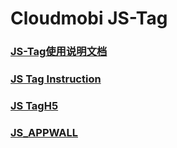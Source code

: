 # Cloudmobi JS-Tag

### [JS-Tag使用说明文档](./JSTAG.cn.md)

### [JS Tag Instruction](./JSTAG.en.md)

### [JS TagH5](./JSTAGH5.cn.md)

### [JS_APPWALL](./JSAPPWALL.cn.md)
